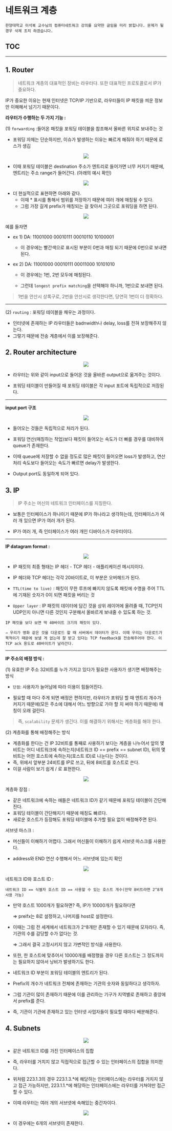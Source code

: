 # 네트워크 계층

```
한양대학교 이석복 교수님의 컴퓨터네트워크 강의를 요약한 글임을 미리 밝힙니다. 문제가 될 경우 삭제 조치 하겠습니다.
```

## TOC

---

## 1. Router

> 네트워크 계층의 대표적인 장비는 라우터다. 또한 대표적인 프로토콜로서 IP가 중요하다.

IP가 중요한 이유는 현재 인터넷은 TCP/IP 기반으로, 라우터들이 IP 패킷을 씌운 정보만 이해해서 넘기기 때문이다.

**라우터가 수행하는 두 가지 기능 :**

(1) `forwarding` :들어온 패킷을 포워딩 테이블을 참조해서 올바른 위치로 보내주는 것

- 포워딩 자체는 단순하지만, 이슈가 발생하는 이유는 빠르게 해줘야 하기 때문에 로스가 생김

<p align="center">
    <img src="../resource/network_hanyang_basic_5/router1.png"/>
</p>

- 이때 포워딩 테이블은 destination 주소가 엔트리로 들어가면 너무 커지기 때문에, 엔트리는 주소 range가 들어간다. (아래의 예시 확인)
<p align="center">
    <img src="../resource/network_hanyang_basic_5/router2.png"/>
</p>

- 더 현실적으로 표현하면 아래와 같다.
  - 이때 \* 표시를 통해서 범위를 저장하기 때문에 여러 개에 매칭될 수 있다.
  - 그럼 가장 길게 prefix가 매칭되는 걸 찾아서 그곳으로 포워딩을 하면 된다.

<p align="center">
    <img src="../resource/network_hanyang_basic_5/router2.png"/>
</p>

예를 들자면

- ex 1) DA: 11001000 00010111 00010110 10100001

  - 이 경우에는 빨간색으로 표시된 부분이 0번과 매칭 되기 때문에 0번으로 보내면 된다.

- ex 2) DA: 11001000 00010111 00011000 10101010

  - 이 경우에는 1번, 2번 모두에 매칭된다.

  - 그런데 `longest prefix matching`을 선택해야 하니까, 1번으로 보내면 된다.

> 1번을 안산시 상록구로, 2번을 안산시로 생각한다면, 당연히 1번이 더 정확하다.

---

(2) `routing` : 포워딩 테이블을 채우는 과정이다.

- 인터넷에 존재하는 IP 라우터들은 badnwidth나 delay, loss를 전혀 보장해주지 않는다.
- 그렇기 때문에 전송 계층에서 이를 보장해준다.

## 2. Router architecture

<p align="center">
    <img src="../resource/network_hanyang_basic_5/ra.png"/>
</p>

- 라우터는 위와 같이 input으로 들어온 것을 올바른 output으로 옮겨주는 것이다.

- 포워딩 테이블이 만들어질 때 포워딩 테이블은 각 input 포트에 독립적으로 저장된다.

---

**input port 구조**

<p align="center">
    <img src="../resource/network_hanyang_basic_5/inputP.png"/>
</p>

- 들어오는 것들은 독립적으로 처리가 된다.

- 포워딩 연산(매칭하는 작업)보다 패킷이 들어오는 속도가 더 빠를 경우를 대비하여 queue가 존재한다.

- 이때 queue에 저장할 수 없을 정도로 많은 패킷이 들어오면 loss가 발생하고, 연산 처리 속도보다 들어오는 속도가 빠르면 delay가 발생한다.

- Output port도 동일하게 되어 있다.

## 3. IP

> IP 주소는 머신의 네트워크 인터페이스를 지칭한다.

- 보통은 인터페이스가 하나이기 때문에 IP가 하나라고 생각하는데, 인터페이스가 여러 개 있으면 IP가 여러 개가 된다.

- IP가 여러 개, 즉 인터페이스가 여러 개인 디바이스가 라우터이다.

---

**IP datagram format :**

<p align="center">
    <img src="../resource/network_hanyang_basic_5/ipDgram.png"/>
</p>

- IP 패킷의 최종 형태는 IP 헤더 - TCP 헤더 - 애플리케이션 메시지이다.

- IP 헤더와 TCP 헤더는 각각 20바이트로, 이 부분은 오버헤드가 된다.

- `TTL(time to live)` : 패킷이 무한 루프에 빠지지 않도록 패킷에 수명을 주어 TTL에 기재된 숫자가 0이 되면 패킷을 버리는 것

- `Upper layer` : IP 패킷의 데이터에 담긴 것을 상위 레이어에 올려줄 때, TCP인지 UDP인지 아니면 다른 것인지 구분해서 올바르게 보내줄 수 있도록 하는 것.

```
IP 패킷을 보다 보면 딱 40바이트 크기의 패킷이 있다.

⇒ 우리가 영화 같은 것을 다운로드 할 때 서버에서 데이터가 온다. 이때 우리는 다운로드가 목적이기 때문에 보낼 게 없는데 잘 받고 있다는 TCP feedback을 전송해주어야 한다. 이 TCP ack 용도로 40바이트가 날라간다.
```

---

**IP 주소의 배정 방식 :**

(1) 유효한 IP 주소 32비트를 누가 가지고 있다가 필요한 사용자가 생기면 배정해주는 방식

- `단점`: 사용자가 늘어남에 따라 이용이 힘들어진다.

- 필요할 때 마다 주게 되면 배정은 편하지만, 라우터가 포워딩 할 때 엔트리 개수가 커지기 때문에(모든 주소에 대해서 어느 방향으로 가야 할 지 써야 하기 때문에) 매칭이 오래 걸린다.

> 즉, `scalability` 문제가 생긴다. 이를 해결하기 위해서는 계층화를 해야 한다.

(2) 계층화를 통해 배정해주는 방식

- 계층화를 한다는 건 IP 32비트를 통째로 사용하기 보다는 계층을 나누어서 앞의 몇 비트는 어디 네트워크에 속하는지(네트워크 ID == prefix == subnet ID), 뒤의 몇 비트는 어떤 호스트에 속하는지(호스트 ID)로 나눈다는 것이다.
- 즉, 위에서 앞부분 24비트를 IP로 쓰고, 뒤에 8비트를 호스트로 쓴다.
- 이걸 사람이 보기 쉽게 / 로 표현한다.

<p align="center">
    <img src="../resource/network_hanyang_basic_5/prefix.png"/>
</p>

계층화 장점 :

- 같은 네트워크에 속하는 애들은 네트워크 ID가 같기 때문에 포워딩 테이블이 간단해진다.
- 포워딩 테이블이 간단해지기 때문에 매칭도 빠르다.
- 새로운 호스트가 등장해도 포워딩 테이블에 추가할 필요 없이 배정해주면 된다.

서브넷 마스크 :

- 머신들이 이해하기 어렵다. 그래서 머신들이 이해하기 쉽게 서브넷 마스크를 사용한다.

- address와 END 연산 수행해서 어느 서브넷에 있는지 확인
<p align="center">
    <img src="../resource/network_hanyang_basic_5/subnetmask.png"/>
</p>

네트워크 ID와 호스트 ID :

```
네트워크 ID == 식별자 호스트 ID == 사용할 수 있는 호스트 개수(만약 8비트라면 2^8개 사용 가능)
```

- 만약 호스트 1000개가 필요하면? 즉, IP가 10000개가 필요하다면

  ⇒ preifx는 8로 설정하고, 나머지를 host로 설정한다.

- 이때는 그럼 전 세계에서 네트워크가 2^8개만 존재할 수 있기 때문에 모자라다. 즉, 기관의 수를 감당할 수가 없다는 것.

  ⇒ 그래서 결국 고정시키지 않고 가변적인 방식을 사용한다.

- 또한, 한 호스트에 맞추어서 10000개를 배정했을 경우 다른 호스트는 그 정도까지는 필요하지 않아서 낭비가 발생하기도 한다.

- 네트워크 ID 부분이 포워딩 테이블의 엔트리가 된다.

- Prefix의 개수가 네트워크 전체에 존재하는 기관의 숫자와 동일하다고 생각하자.

- 그럼 기관이 많이 존재하기 때문에 이를 관리하는 기구가 지역별로 존재하고 중앙에서 prefix를 준다.
- 즉, 기관이 기관에 존재하고 있는 인터넷 사업자들이 필요할 때마다 배분해준다.

## 4. Subnets

<p align="center">
    <img src="../resource/network_hanyang_basic_5/subnet.png"/>
</p>

- 같은 네트워크 ID를 가진 인터페이스의 집합

- 즉, 라우터를 거치지 않고 직접적으로 접근할 수 있는 인터페이스의 집합을 의미한다.

- 위처럼 223.1.3의 경우 223.1.3.*에 해당하는 인터페이스에는 라우터를 거치지 않고 접근 가능하지만, 223.1.1.*에 해당하는 인터페이스에는 라우터를 거쳐야만 접근할 수 있다.

- 이때 라우터는 여러 개의 서브넷에 속해있는 중간자이다.

<p align="center">
    <img src="../resource/network_hanyang_basic_5/subnet2.png"/>
</p>

- 이 경우에는 6개의 서브넷이 존재한다.
